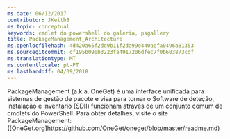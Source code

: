 ```yaml
---
ms.date: 06/12/2017
contributor: JKeithB
ms.topic: conceptual
keywords: cmdlet do powershell do galeria, psgallery
title: PackageManagement_Architecture
ms.openlocfilehash: 4d420a65f2dd9b11f2da99e440aefa0496a81353
ms.sourcegitcommit: cf195b090b3223fa4917206dfec7f0b603873cdf
ms.translationtype: MT
ms.contentlocale: pt-PT
ms.lasthandoff: 04/09/2018
---
```

PackageManagement (a.k.a. OneGet) é uma interface unificada para sistemas de gestão de pacote e visa para tornar o Software de deteção, instalação e inventário (SDII) funcionam através de um conjunto comum de cmdlets do PowerShell. Para obter detalhes, visite o site PackageManagement: ([OneGet.org]https://github.com/OneGet/oneget/blob/master/readme.md)